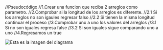 //Pseudocódigo
//1.Crear una funcion que reciba 2 arreglos como parametro.
//2.Comprobar si la longitud de los arreglos es diferente.
//2.1 Si los arreglos no son igaules regresar falso
//2.2 Si tienen la misma longitud continuar el proceso
//3.Comprobar uno a uno los valores del arreglos
//3.1 Si no son iguales regresa false
//3.2 Si son iguales sigue comparando uno a uno
//4.Regresamos un true

![Esta es la imagen del diagrama](Diagrama.jpg)
